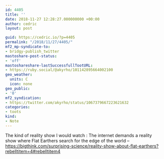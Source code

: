 ```yaml
---
id: 4405
title: ''
date: 2018-11-27 12:28:27.000000000 +00:00
author: cedric
layout: post

guid: https://cedric.io/?p=4405
permalink: "/2018/11/27/4405/"
mf2_mp-syndicate-to:
- bridgy-publish_twitter
mastoshare-post-status:
- 'off'
mastoshareshare-lastSuccessfullTootURL:
- https://ruby.social/@akyrho/101142895664002100
geo_weather:
  units: C
  icon: none
geo_public:
- '0'
mf2_syndication:
- https://twitter.com/akyrho/status/1067379667223621632
categories:
- toots
kind:
- Note
---
```

The kind of reality show I would watch : The internet demands a reality show where Flat Earthers search for the edge of the world &#8211; https://bigthink.com/surprising-science/reality-show-about-flat-earthers?rebelltitem=4#rebelltitem4